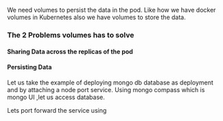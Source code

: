We need volumes to persist the data in the pod. Like how we have docker volumes in Kubernetes also we have volumes to store the data.

### The 2 Problems volumes has to solve

#### Sharing Data across the replicas of the pod

#### Persisting Data

Let us take the example of deploying mongo db database as deployment and by attaching a node port service. Using mongo compass which is mongo UI ,let us access database.

Lets port forward the service using
